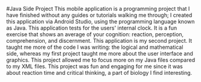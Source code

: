 
#Java Side Project
This mobile application is a programming project that I have finished without any guides or tutorials walking me through; 
I created this application via Android Studio, using the programming language known as Java. 
This application tests for the users' internal clock. It is a fun exercise that shows an average of your cognition: reaction, perception, comprehension, and discernment.
This application is my second project. It taught me more of the code I was writing: the logical and mathematical side, whereas my first project taught me more about the user interface and graphics. 
This project allowed me to focus more on my Java files compared to my XML files.
This project was fun and engaging for me since it was about reaction time and critical thinking, a part of biology I find interesting.

